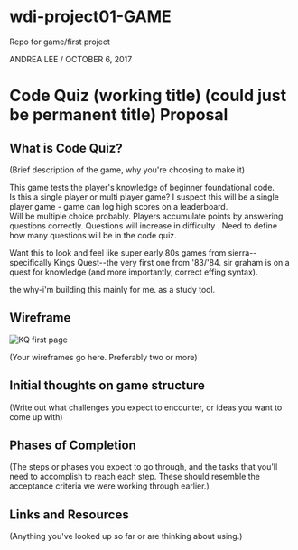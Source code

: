 # wdi-project01-GAME
Repo for game/first project


ANDREA LEE / OCTOBER 6, 2017

# Code Quiz (working title)  (could just be permanent title) Proposal


## What is Code Quiz?

(Brief description of the game, why you're choosing to make it)

This game tests the player's knowledge of beginner foundational code.  
Is this a single player or multi player game?  I suspect this will be a single player game - game can log high scores on a leaderboard.  
Will be multiple choice probably.
Players accumulate points by answering questions correctly.
Questions will increase in difficulty .
Need to define how many questions will be in the code quiz.

Want this to look and feel like super early 80s games from sierra--specifically Kings Quest--the very first one from '83/'84.
sir graham is on a quest for knowledge (and more importantly, correct effing syntax).

the why-i'm building this mainly for me.  as a study tool.  

## Wireframe
![KQ first page](http://www.linehollis.com/wp-content/uploads/2013/01/dosbox-2013-01-19-13-40-02-25.png)


(Your wireframes go here. Preferably two or more)

## Initial thoughts on game structure

(Write out what challenges you expect to encounter, or ideas you want to come up with)

## Phases of Completion

(The steps or phases you expect to go through, and the tasks that you'll need to accomplish to reach each step. These should resemble the acceptance criteria we were working through earlier.)

## Links and Resources

(Anything you've looked up so far or are thinking about using.)



